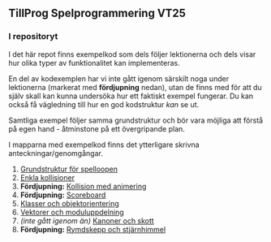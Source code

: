 ## TillProg Spelprogrammering VT25

### I repositoryt

I det här repot finns exempelkod som dels följer lektionerna och dels visar hur olika typer av funktionalitet kan implementeras.

En del av kodexemplen har vi inte gått igenom särskilt noga under lektionerna (markerat med **fördjupning** nedan), utan de finns med för att du själv skall kan kunna undersöka hur ett faktiskt exempel fungerar. Du kan också få vägledning till hur en god kodstruktur *kan* se ut.

Samtliga exempel följer samma grundstruktur och bör vara möjliga att förstå på egen hand - åtminstone på ett övergripande plan.

I mapparna med exempelkod finns det ytterligare skrivna anteckningar/genomgångar.

1. [Grundstruktur för spelloopen](exempelkod/01-grundstruktur-med-klasser/README.md)
2. [Enkla kollisioner](exempelkod/02-enkla-kollisioner/README.md)
3. **Fördjupning:** [Kollision med animering](exempelkod/03-kollision-med-animering/README.md)
4. **Fördjupning:** [Scoreboard](exempelkod/04-scoreboard/README.md)
5. [Klasser och objektorientering](exempelkod/05-klasser/README.md)
6. [Vektorer och moduluppdelning](exempelkod/06-vektorer/README.md)
7. *(inte gått igenom än)* [Kanoner och skott](exempelkod/07-kanoner-och-skott/README.md)
8. **Fördjupning:** [Rymdskepp och stjärnhimmel](exempelkod/08-rymdskepp-och-stjärnhimmel/README.md)
